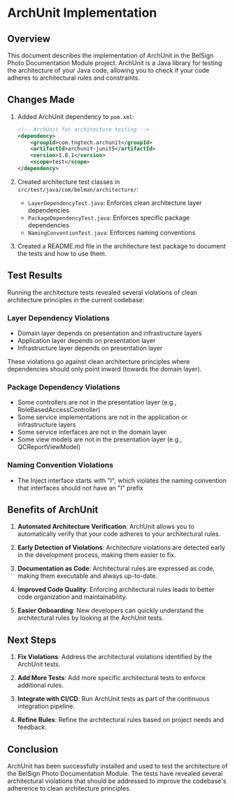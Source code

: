 # ArchUnit Implementation

## Overview

This document describes the implementation of ArchUnit in the BelSign Photo Documentation Module project. ArchUnit is a Java library for testing the architecture of your Java code, allowing you to check if your code adheres to architectural rules and constraints.

## Changes Made

1. Added ArchUnit dependency to `pom.xml`:
   ```xml
   <!-- ArchUnit for architecture testing -->
   <dependency>
       <groupId>com.tngtech.archunit</groupId>
       <artifactId>archunit-junit5</artifactId>
       <version>1.0.1</version>
       <scope>test</scope>
   </dependency>
   ```

2. Created architecture test classes in `src/test/java/com/belman/architecture/`:
   - `LayerDependencyTest.java`: Enforces clean architecture layer dependencies
   - `PackageDependencyTest.java`: Enforces specific package dependencies
   - `NamingConventionTest.java`: Enforces naming conventions

3. Created a README.md file in the architecture test package to document the tests and how to use them.

## Test Results

Running the architecture tests revealed several violations of clean architecture principles in the current codebase:

### Layer Dependency Violations

- Domain layer depends on presentation and infrastructure layers
- Application layer depends on presentation layer
- Infrastructure layer depends on presentation layer

These violations go against clean architecture principles where dependencies should only point inward (towards the domain layer).

### Package Dependency Violations

- Some controllers are not in the presentation layer (e.g., RoleBasedAccessController)
- Some service implementations are not in the application or infrastructure layers
- Some service interfaces are not in the domain layer
- Some view models are not in the presentation layer (e.g., QCReportViewModel)

### Naming Convention Violations

- The Inject interface starts with "I", which violates the naming convention that interfaces should not have an "I" prefix

## Benefits of ArchUnit

1. **Automated Architecture Verification**: ArchUnit allows you to automatically verify that your code adheres to your architectural rules.

2. **Early Detection of Violations**: Architecture violations are detected early in the development process, making them easier to fix.

3. **Documentation as Code**: Architectural rules are expressed as code, making them executable and always up-to-date.

4. **Improved Code Quality**: Enforcing architectural rules leads to better code organization and maintainability.

5. **Easier Onboarding**: New developers can quickly understand the architectural rules by looking at the ArchUnit tests.

## Next Steps

1. **Fix Violations**: Address the architectural violations identified by the ArchUnit tests.

2. **Add More Tests**: Add more specific architectural tests to enforce additional rules.

3. **Integrate with CI/CD**: Run ArchUnit tests as part of the continuous integration pipeline.

4. **Refine Rules**: Refine the architectural rules based on project needs and feedback.

## Conclusion

ArchUnit has been successfully installed and used to test the architecture of the BelSign Photo Documentation Module. The tests have revealed several architectural violations that should be addressed to improve the codebase's adherence to clean architecture principles.